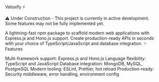 Veloxify ⚡

⚠️ Under Construction - This project is currently in active development. Some features may not be fully implemented yet.

A lightning-fast npm package to scaffold modern web applications with Express.js and Hono.js support. Create production-ready APIs in seconds with your choice of TypeScript/JavaScript and database integration.
✨ Features

Multi-framework support: Express.js and Hono.js
Language flexibility: TypeScript and JavaScript
Database integration: MongoDB, MySQL, PostgreSQL
Modern tooling: ESLint, Prettier, hot reload
Production-ready: Security middleware, error handling, environment config